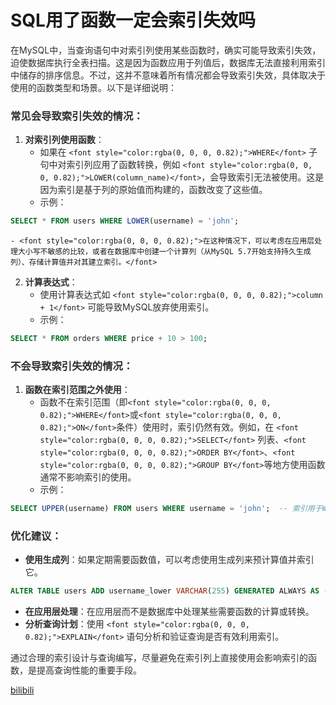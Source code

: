 # SQL用了函数一定会索引失效吗

<font style="color:rgba(0, 0, 0, 0.82);">在MySQL中，当查询语句中对索引列使用某些函数时，确实可能导致索引失效，迫使数据库执行全表扫描。这是因为函数应用于列值后，数据库无法直接利用索引中储存的排序信息。不过，这并不意味着所有情况都会导致索引失效，具体取决于使用的函数类型和场景。以下是详细说明：</font>

### <font style="color:rgba(0, 0, 0, 0.82);">常见会导致索引失效的情况：</font>
1. **<font style="color:rgba(0, 0, 0, 0.82);">对索引列使用函数</font>**<font style="color:rgba(0, 0, 0, 0.82);">：</font>
    - <font style="color:rgba(0, 0, 0, 0.82);">如果在</font><font style="color:rgba(0, 0, 0, 0.82);"> </font>`<font style="color:rgba(0, 0, 0, 0.82);">WHERE</font>`<font style="color:rgba(0, 0, 0, 0.82);"> </font><font style="color:rgba(0, 0, 0, 0.82);">子句中对索引列应用了函数转换，例如</font><font style="color:rgba(0, 0, 0, 0.82);"> </font>`<font style="color:rgba(0, 0, 0, 0.82);">LOWER(column_name)</font>`<font style="color:rgba(0, 0, 0, 0.82);">，会导致索引无法被使用。这是因为索引是基于列的原始值而构建的，函数改变了这些值。</font>
    - <font style="color:rgba(0, 0, 0, 0.82);">示例：</font>

```sql
SELECT * FROM users WHERE LOWER(username) = 'john';
```

    - <font style="color:rgba(0, 0, 0, 0.82);">在这种情况下，可以考虑在应用层处理大小写不敏感的比较，或者在数据库中创建一个计算列（从MySQL 5.7开始支持持久生成列）、存储计算值并对其建立索引。</font>
2. **<font style="color:rgba(0, 0, 0, 0.82);">计算表达式</font>**<font style="color:rgba(0, 0, 0, 0.82);">：</font>
    - <font style="color:rgba(0, 0, 0, 0.82);">使用计算表达式如</font><font style="color:rgba(0, 0, 0, 0.82);"> </font>`<font style="color:rgba(0, 0, 0, 0.82);">column + 1</font>`<font style="color:rgba(0, 0, 0, 0.82);"> </font><font style="color:rgba(0, 0, 0, 0.82);">可能导致MySQL放弃使用索引。</font>
    - <font style="color:rgba(0, 0, 0, 0.82);">示例：</font>

```sql
SELECT * FROM orders WHERE price + 10 > 100;
```

### <font style="color:rgba(0, 0, 0, 0.82);">不会导致索引失效的情况：</font>
1. **<font style="color:rgba(0, 0, 0, 0.82);">函数在索引范围之外使用</font>**<font style="color:rgba(0, 0, 0, 0.82);">：</font>
    - <font style="color:rgba(0, 0, 0, 0.82);">函数不在索引范围（即</font>`<font style="color:rgba(0, 0, 0, 0.82);">WHERE</font>`<font style="color:rgba(0, 0, 0, 0.82);">或</font>`<font style="color:rgba(0, 0, 0, 0.82);">ON</font>`<font style="color:rgba(0, 0, 0, 0.82);">条件）使用时，索引仍然有效。例如，在</font><font style="color:rgba(0, 0, 0, 0.82);"> </font>`<font style="color:rgba(0, 0, 0, 0.82);">SELECT</font>`<font style="color:rgba(0, 0, 0, 0.82);"> </font><font style="color:rgba(0, 0, 0, 0.82);">列表、</font>`<font style="color:rgba(0, 0, 0, 0.82);">ORDER BY</font>`<font style="color:rgba(0, 0, 0, 0.82);">、</font>`<font style="color:rgba(0, 0, 0, 0.82);">GROUP BY</font>`<font style="color:rgba(0, 0, 0, 0.82);">等地方使用函数通常不影响索引的使用。</font>
    - <font style="color:rgba(0, 0, 0, 0.82);">示例：</font>

```sql
SELECT UPPER(username) FROM users WHERE username = 'john';  -- 索引用于WHERE子句
```

### <font style="color:rgba(0, 0, 0, 0.82);">优化建议：</font>
+ **<font style="color:rgba(0, 0, 0, 0.82);">使用生成列</font>**<font style="color:rgba(0, 0, 0, 0.82);">：如果定期需要函数值，可以考虑使用生成列来预计算值并索引它。</font>

```sql
ALTER TABLE users ADD username_lower VARCHAR(255) GENERATED ALWAYS AS (LOWER(username)) STORED, ADD INDEX (username_lower);
```

+ **<font style="color:rgba(0, 0, 0, 0.82);">在应用层处理</font>**<font style="color:rgba(0, 0, 0, 0.82);">：在应用层而不是数据库中处理某些需要函数的计算或转换。</font>
+ **<font style="color:rgba(0, 0, 0, 0.82);">分析查询计划</font>**<font style="color:rgba(0, 0, 0, 0.82);">：使用</font><font style="color:rgba(0, 0, 0, 0.82);"> </font>`<font style="color:rgba(0, 0, 0, 0.82);">EXPLAIN</font>`<font style="color:rgba(0, 0, 0, 0.82);"> </font><font style="color:rgba(0, 0, 0, 0.82);">语句分析和验证查询是否有效利用索引。</font>

<font style="color:rgba(0, 0, 0, 0.82);">通过合理的索引设计与查询编写，尽量避免在索引列上直接使用会影响索引的函数，是提高查询性能的重要手段。</font>

<font style="color:rgba(0, 0, 0, 0.82);"></font>

[bilibili](https://player.bilibili.com/player.html?bvid=BV1kFpue5Ehj&p=7&page=7&autoplay=0)

